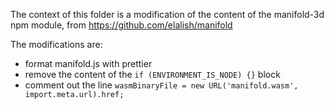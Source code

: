 The context of this folder is a modification of the content of the manifold-3d npm module, from https://github.com/elalish/manifold

The modifications are:

-   format manifold.js with prettier
-   remove the content of the `if (ENVIRONMENT_IS_NODE) {}` block
-   comment out the line `wasmBinaryFile = new URL('manifold.wasm', import.meta.url).href;`
